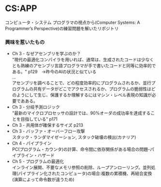 # CS:APP
コンピュータ・システム プログラマの視点から(Computer Systems: A Programmer’s Perspective)の練習問題を解いたリポジトリ

### 興味を惹いたもの
- Ch 3 - なぜアセンブリを学ぶのか？
<br>  "現代の最適化コンパイラを用いれば、通常は、生成されたコードは少なくとも熟練のアセンブリ言語プログラマが手で書いたコードと同等に効率的である。" p129　->昨今のAIの状況と似ている
<br>  ...
<br>  アセンブリを調べることで、どの程度効率的にプログラムされるか、並行プログラムの共有データがどこでアクセスされるか、プログラムの脆弱性はどのようにして生じ、保護するか理解するにはマシン・レベル表現の知識が必要であある。
- Ch 3 - 分岐予測ロジック
<br>  "最新のマイクロプロセッサの設計では、90%オーダの成功率を達成することを目指している" p171
- Ch 3 - 共用体が確保するサイズ p213
- Ch 3 - バッファ・オーバーフロー攻撃
<br>  スタック・ランダマイゼーション, スタック破壊の検出(カナリア)
- Ch 4 - パイプライン
<br>  PC(プログラム・カウンタ)の計算、命令間に依存関係がある場合の問題-パイプライン・ハザード
- Ch 5 - プログラムの最適化
<br>  インライン展開、不要なメモリ参照の削除、ループアンローリング。並列処理(パイプライン化されたコンピュータ)の場合:複数の累積機、再結合変換(演算によって命令数が違うため)

